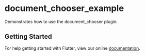 # document_chooser_example

Demonstrates how to use the document_chooser plugin.

## Getting Started

For help getting started with Flutter, view our online
[documentation](https://flutter.io/).
